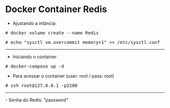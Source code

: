 # Docker Container Redis 
- Ajustando a intância:
<pre>
# docker volume create --name Redis
</pre>
<pre>
# echo "sysctl vm.overcommit_memory=1" >> /etc/sysctl.conf
</pre>
<hr>

- Iniciando o container
<pre>
# docker-compose up -d
</pre>
- Para acessar o container (user: root / pass: root)
<pre>
# ssh root@127.0.0.1 -p2200
</pre>
<hr>
- Senha do Redis: "password"

